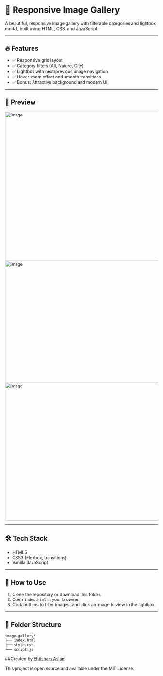 # 📸 Responsive Image Gallery

A beautiful, responsive image gallery with filterable categories and lightbox modal, built using HTML, CSS, and JavaScript.

---

## 🔥 Features

- ✅ Responsive grid layout
- ✅ Category filters (All, Nature, City)
- ✅ Lightbox with next/previous image navigation
- ✅ Hover zoom effect and smooth transitions
- ✅ Bonus: Attractive background and modern UI

---

## 📸 Preview

<img width="1362" height="490" alt="image" src="https://github.com/user-attachments/assets/211926ec-d182-4959-a61a-22610ab37c2a" />
<img width="1246" height="400" alt="image" src="https://github.com/user-attachments/assets/da465176-10ec-455c-86e5-41382993ab30" />
<img width="1117" height="452" alt="image" src="https://github.com/user-attachments/assets/be69d95d-25cf-49a4-ad2f-de2f0b207c9a" />




---

## 🛠️ Tech Stack

- HTML5
- CSS3 (Flexbox, transitions)
- Vanilla JavaScript

---

## 🚀 How to Use

1. Clone the repository or download this folder.
2. Open `index.html` in your browser.
3. Click buttons to filter images, and click an image to view in the lightbox.

---

## 📂 Folder Structure

```bash
image-gallery/
├── index.html
├── style.css
└── script.js
```

##Created by [Ehtisham Aslam](https://github.com/ehtishamaslam871)

This project is open source and available under the MIT License.

